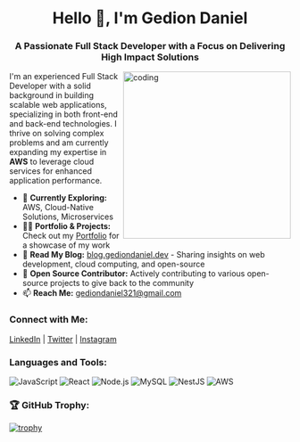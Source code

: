 <h1 align="center">Hello 👋, I'm Gedion Daniel</h1>
<h3 align="center">A Passionate Full Stack Developer with a Focus on Delivering High Impact Solutions</h3>

<img align="right" alt="coding" width="300" src="https://user-images.githubusercontent.com/74038190/212749171-b84692a8-2b04-4e3b-93ca-ac14705da224.gif"/>

I'm an experienced Full Stack Developer with a solid background in building scalable web applications, specializing in both front-end and back-end technologies. I thrive on solving complex problems and am currently expanding my expertise in **AWS** to leverage cloud services for enhanced application performance.

- 🌱 **Currently Exploring:** AWS, Cloud-Native Solutions, Microservices
- 👨‍💻 **Portfolio & Projects:** Check out my [Portfolio](https://gediondaniel.dev) for a showcase of my work
- 📝 **Read My Blog:** [blog.gediondaniel.dev](https://blog.gediondaniel.dev) - Sharing insights on web development, cloud computing, and open-source
- 🤝 **Open Source Contributor:** Actively contributing to various open-source projects to give back to the community
- 📫 **Reach Me:** gediondaniel321@gmail.com

<h3 align="left">Connect with Me:</h3>
<p align="left">
  <a href="https://linkedin.com/in/gediontkd" target="blank">LinkedIn</a> |
  <a href="https://twitter.com/gedion_gt" target="blank">Twitter</a> | 
  <a href="https://www.instagram.com/gediondev/" target="blank">Instagram</a> 
</p>

<h3 align="left">Languages and Tools:</h3>

<p align="left">
  <img src="https://img.shields.io/badge/JavaScript-F7DF1E?logo=javascript&logoColor=black" alt="JavaScript"/>
  <img src="https://img.shields.io/badge/React-61DAFB?logo=react&logoColor=black" alt="React"/>
  <img src="https://img.shields.io/badge/Node.js-339933?logo=nodedotjs&logoColor=white" alt="Node.js"/>
  <img src="https://img.shields.io/badge/MySQL-4479A1?logo=mysql&logoColor=white" alt="MySQL"/>
  <img src="https://img.shields.io/badge/NestJS-E0234E?logo=nestjs&logoColor=white" alt="NestJS"/>
  <img src="https://img.shields.io/badge/AWS-232F3E?logo=amazonaws&logoColor=white" alt="AWS"/>
  <!-- Add more icons for the technologies you want to showcase -->
</p>

### 🏆 GitHub Trophy:
[![trophy](https://github-profile-trophy.vercel.app/?username=gediontkd&theme=onedark)](https://github.com/ryo-ma/github-profile-trophy)
